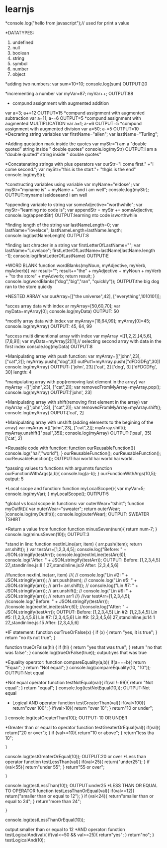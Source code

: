 # learnjs
*console.log("hello from javascript");// used for print a value

 *DATATYPES:
 1. undefined  
 2. null
 3. boolean
 4. string
 5. symbol
 6. number
 7. object

 *adding two numbers:
 var sum=10+10;
 console.log(sum)
 OUTPUT:20

 *incrementing a number
 var myVar=87;
 myVar++;
 OUTPUT:88

* compund assignment with augmented addition

var a=3;
a+=12
OUTPUT=15
*compund assignment with augmented subtraction
var a=11;
a-=6
OUTPUT=5
*compund assignment with augmented MULTIPLICATION
var a=1;
a-=6
OUTPUT=5
 *compund assignment with augmented division
var a=50;
a-=5
OUTPUT=10
*Decraring string variables
var firstName="allen";
var lastName="Turling";

 *Adding quotation mark inside the quotes
var myStr="i am a \"double quoted\" string inside \" double quotes\"
console.log(myStr)
OUTPUT:i am a "double quoted" string inside " double quotes"

*Concatenating strings with plus operators
 var ourStr="i come first." +"i come second.";
 var myStr="this is the start."+ "thgis is the end"
 console.log(myStr);

 *constructing variables using variable
 var myName="eldose";
var myStr="myname is" + myName + "and i am well";
console.log(myStr);
OUTPUT:myname iseldoseand i am well

*appending variable to string
var someAdjective="worthwhile";
var myStr="learning nto code is";
var appendStr = myStr += someAdjective;
console.log(appendStr)
OUTPUT:learning nto code isworthwhile

*finding length of the string
var lastNameLength=0;
var lastName="lovelace";
lastNameLength=lastName.length;
console.log(lastNameLength)
OUTPUT:8

*finding last chracter in a string
var firstLetterOfLastName="";
var lastName="Lovelace";
firstLetterOfLastName=lastName[lastName.length -1];
console.log(firstLetterOfLastName)
OUTPUT:E

*WORD BLANK
function wordBlanks(myNoun, myAdjective, myVerb, myAdverb){
    var result="";
    result+="the" + myAdjective + myNoun + myVerb + "to the store" + myAdverb;
    return result;
}
console.log(wordBlanks("dog","big","ran", "quickly"));
OUTPUT:the big dog ran to the store quickly

*NESTED ARRAY
var ourArray=[["the universe",42], ["everything",1010101]];

*acces array data with index
ar myArray=[50,60,70];
var myData=myArray[0];
console.log(myData)
OUTPUT: 50

*modify array data with index
var myArray=[18,64,99];
myArray[0]=45;
console.log(myArray)
OUTPUT: 45, 64, 99

*access multi dimentional array with index
var myArray =[[1,2,2],[4,5,6],[7,8,9]];
var myData=myArray[2][1];// selecting second array with data in the first index
console.log(myData)
OUTPUT:8

*Manipulating array with push function:
var myArray=[["john",23], ["cat",2]];
myArray.push(["dog",3])
outPut1=myArray.push(["dFDGDFg",30])
console.log(myArray)
OUTPUT:
['john', 23]
['cat', 2]
['dog', 3]
['dFDGDFg', 30]
length: 4

*manipulating array with pop(removing last element in the array)
var myArray =[["john",23], ["cat",2]];
var removedFromMyArray=myArray.pop();
console.log(myArray)
OUTPUT:['john', 23]

*Manipulating array with shift(removing first element in the array)
var myArray =[["john",23], ["cat",2]];
var removedFromMyArray=myArray.shift();
console.log(myArray)
OUPUT:['cat', 2]

*Manipulating array with unshift:(adding elements to the begining of the array)
var myArray =[["john",23], ["cat",2]];
myArray.shift();
myArray.unshift(["paul",35]);
console.log(myArray)
OUTPUT:['paul', 35]
       ['cat', 2]

*Reusable code with function:
function ourReusableFunction(){
    console.log("hai","world");
}
ourReusableFunction();
ourReusableFunction();
ourReusableFunction();
OUTPUT:hai world
       hai world
       hai world.

*passing values to functions with argumnts
function ourFunctionWithArgs(a,b){
    console.log(a-b);
}
ourFunctionWithArgs(10,5);
output: 5

*Local scope and function:
function myLocalScope(){
    var myVar=5;
    console.log(myVar);
}
myLocalScope();
OUTPUT:5

*global vs local scope in functions:
var outerWear="tshirt";
function myOutfit(){
    var outerWear="sweater";
    return outerWear;
}console.log(myOutfit());
console.log(outerWear);
OUTPUT: SWEATER
        TSHIRT

*Return a value from function
function minusSeven(num){
    return num-7;
}
console.log(minusSeven(10));
OUTPUT:3
 
*stand in  line:
function nextInLine(arr, item)
{
    arr.push(item);
    return arr.shift();
}
var testArr=[1,2,3,4,5];
console.log("Before: " +  JSON.stringify(testArr));
console.log(nextInLine(testArr,6));
console.log("After: " + JSON.stringify(testArr));
OUTPUT:
Before: [1,2,3,4,5]
27_standinline.js:8 1
27_standinline.js:9 After: [2,3,4,5,6]



//function nextInLine(arr, item)
//{
 //   console.log("Lin #2: " +  JSON.stringify(arr));
 //   arr.push(item);
 //   console.log("Lin #5: " +  JSON.stringify(arr));
  //  arr1= arr.shift();
  //  console.log("Lin #7: " +  JSON.stringify(arr));
  //  arr.unshift();
  //  console.log("Lin #9: " +  JSON.stringify(arr));
  //  return arr1
//}
//var testArr=[1,2,3,4,5];
//console.log("Before: " +  JSON.stringify(testArr));
//console.log(nextInLine(testArr,6));
//console.log("After: " + JSON.stringify(testArr));
OUTPUT:
Before: [1,2,3,4,5]
 Lin #2: [1,2,3,4,5]
Lin #5: [1,2,3,4,5,6]
 Lin #7: [2,3,4,5,6]
Lin #9: [2,3,4,5,6]
27_standinline.js:14 1
27_standinline.js:15 After: [2,3,4,5,6]

*IF statement:
 function ourTrueOrFalse(x) {
    if (x) {
        return "yes, it is true";
  }
    return "no its not true";
 }


 function trueOrFalse(hi) {
 if (hi) {
    return "yes that was true";
 }
 return "no that was false";
}
 console.log(trueOrFalse(true));
output:yes that was true
 
 *Equality operator:
 function compareEquality(a,b){
    if(a===b){
        return "Equal";
    }
    return "Not equal";
}
console.log(compareEquality(10, "10"));
OUTPUT:Not equal

*Not equal operator
function testNotEqual(val){
    if(val !=99){
        return "Not equal";
    }
    return "equal";
}
console.log(testNotEqual(10,));
OUTPUT:Not equal

* Logical AND operator
function testGreaterThan(val){
    if(val>100){
        return"over 100";
    }
    if(val>10){
        return "over 10";
    }
    return"10 or under";

}
console.log(testGreaterThan(10));
OUTPUT: 10 OR UNDER

*Greater than or equal to operator
function testGreaterOrEqual(val){
    if(val){
        return("20 or over");
    }
    if (val>=10){
        return"10 or above";
    }
    return"less tha 10";

    }
console.log(testGreaterOrEqual(10));
OUTPUT:20 or over
*Less than operator
function testLessThan(val){
    if(val<25){
        return("under25");
    }
    if (val<55){
        return"under 55";
    }
    return"55 or over";

    }
console.log(testLessThan(10));
OUTPUT:under25
*LESS THAN OR EQUAL TO OPERATOR
function testLessThanOrEqual(val){
    if(val<=12){
        return("smaller than or equal to 12");
    }
    if (val<24){
        return"smaller than or equal to 24";
    }
    return"more than 24";

    }
console.log(testLessThanOrEqual(10));

 output:smaller than or equal to 12
 *AND operator:
 function testLogicalAnd(val){
    if(val<=50 && val>=25){
        return"yes";
    }
    return"no";
}
testLogicalAnd(10);



